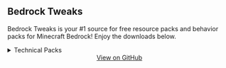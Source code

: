 ## Bedrock Tweaks

Bedrock Tweaks is your #1 source for free resource packs and behavior packs for Minecraft Bedrock! Enjoy the downloads below.
<link href="style.css" rel="stylesheet">
<details close>
<summary>Technical Packs</summary>
<br>
Download Button:<br>
{% include mainpage.html %}
<br><br>
</details>

<header class="page-header" role="banner">
<a href="{{ site.github.repository_url }}" class="custom_button">View on GitHub</a>    
</header>

